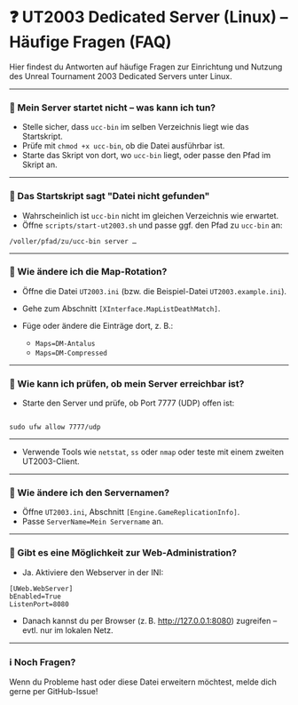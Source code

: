 # ❓ UT2003 Dedicated Server (Linux) – Häufige Fragen (FAQ)

Hier findest du Antworten auf häufige Fragen zur Einrichtung und Nutzung des Unreal Tournament 2003 Dedicated Servers unter Linux.

---

### 🔸 Mein Server startet nicht – was kann ich tun?

- Stelle sicher, dass `ucc-bin` im selben Verzeichnis liegt wie das Startskript.
- Prüfe mit `chmod +x ucc-bin`, ob die Datei ausführbar ist.
- Starte das Skript von dort, wo `ucc-bin` liegt, oder passe den Pfad im Skript an.

---

### 🔸 Das Startskript sagt "Datei nicht gefunden"

- Wahrscheinlich ist `ucc-bin` nicht im gleichen Verzeichnis wie erwartet.
- Öffne `scripts/start-ut2003.sh` und passe ggf. den Pfad zu `ucc-bin` an:



```
/voller/pfad/zu/ucc-bin server …
```

---

### 🔸 Wie ändere ich die Map-Rotation?

- Öffne die Datei `UT2003.ini` (bzw. die Beispiel-Datei `UT2003.example.ini`).
- Gehe zum Abschnitt `[XInterface.MapListDeathMatch]`.
- Füge oder ändere die Einträge dort, z. B.:

  - `Maps=DM-Antalus`
  - `Maps=DM-Compressed`

---

### 🔸 Wie kann ich prüfen, ob mein Server erreichbar ist?

- Starte den Server und prüfe, ob Port 7777 (UDP) offen ist:


```

sudo ufw allow 7777/udp

```

---


- Verwende Tools wie `netstat`, `ss` oder `nmap` oder teste mit einem zweiten UT2003-Client.

---

### 🔸 Wie ändere ich den Servernamen?

- Öffne `UT2003.ini`, Abschnitt `[Engine.GameReplicationInfo]`.
- Passe `ServerName=Mein Servername` an.

---

### 🔸 Gibt es eine Möglichkeit zur Web-Administration?

- Ja. Aktiviere den Webserver in der INI:



```
[UWeb.WebServer]
bEnabled=True 
ListenPort=8080
```


- Danach kannst du per Browser (z. B. http://127.0.0.1:8080) zugreifen – evtl. nur im lokalen Netz.

---

### ℹ️ Noch Fragen?

Wenn du Probleme hast oder diese Datei erweitern möchtest, melde dich gerne per GitHub-Issue!

